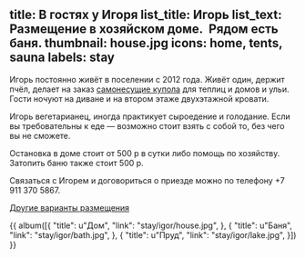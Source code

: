 title: В гостях у Игоря
list_title: Игорь
list_text: Размещение в хозяйском доме.  Рядом есть баня.
thumbnail: house.jpg
icons: home, tents, sauna
labels: stay
---
Игорь постоянно живёт в поселении с 2012 года.
Живёт один, держит пчёл, делает на заказ [самонесущие купола](http://magazin.chistoe-nebo.org/items/18/) для теплиц и домов и ульи.
Гости ночуют на диване и на втором этаже двухэтажной кровати.

Игорь вегетарианец, иногда практикует сыроедение и голодание.
Если вы требовательны к еде — возможно стоит взять с собой то, без чего вы не сможете.

Остановка в доме стоит от 500 р в сутки либо помощь по хозяйству.
Затопить баню также стоит 500 р.

Связаться с Игорем и договориться о приезде можно по телефону +7 911 370 5867.

[Другие варианты размещения](/stay/)

{{ album([{
  "title": u"Дом",
  "link": "stay/igor/house.jpg",
}, {
  "title": u"Баня",
  "link": "stay/igor/bath.jpg",
}, {
  "title": u"Пруд",
  "link": "stay/igor/lake.jpg",
}]) }}
